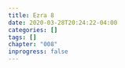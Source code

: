 ```yaml
---
title: Ezra 8
date: 2020-03-28T20:24:22-04:00
categories: []
tags: []
chapter: "008"
inprogress: false
---
```


